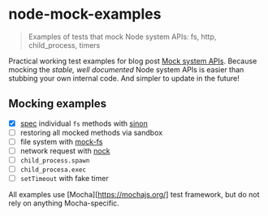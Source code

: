 # node-mock-examples

> Examples of tests that mock Node system APIs: fs, http, child_process, timers

Practical working test examples for blog post
[Mock system APIs](https://glebbahmutov.com/blog/mock-system-apis/).
Because mocking the *stable, well documented* Node system APIs is easier
than stubbing your own internal code. And simpler to update in the future!

## Mocking examples

* [x] [spec](test/fs-call-spec.js) individual `fs` methods with [sinon][sinon]
* [ ] restoring all mocked methods via sandbox
* [ ] file system with [mock-fs][mock-fs]
* [ ] network request with [nock][nock]
* [ ] `child_process.spawn`
* [ ] `child_procesa.exec`
* [ ] `setTimeout` with fake timer

All examples use [Mocha][https://mochajs.org/] test framework, but do not
rely on anything Mocha-specific.

[sinon]: http://sinonjs.org/
[mock-fs]: https://github.com/tschaub/mock-fs
[nock]: https://github.com/node-nock/nock#readme
